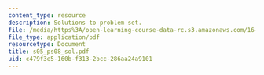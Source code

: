 ```yaml
---
content_type: resource
description: Solutions to problem set.
file: /media/https%3A/open-learning-course-data-rc.s3.amazonaws.com/16-01-unified-engineering-i-ii-iii-iv-fall-2005-spring-2006/c479f3e5160bf3132bcc286aa24a9101_s05_ps08_sol.pdf
file_type: application/pdf
resourcetype: Document
title: s05_ps08_sol.pdf
uid: c479f3e5-160b-f313-2bcc-286aa24a9101
---
```

